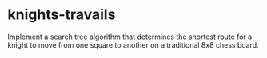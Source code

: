 # knights-travails
Implement a search tree algorithm that determines the shortest route for a knight to move from one square to another on a traditional 8x8 chess board.
